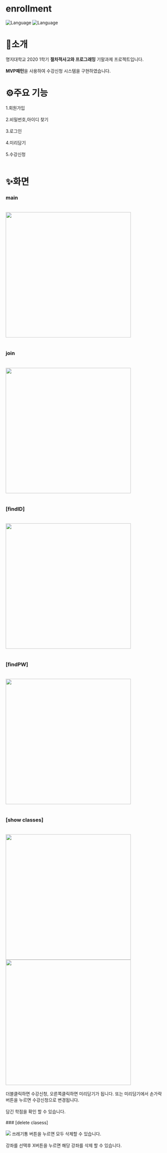 # enrollment
![Language](https://img.shields.io/badge/Language-java-orange.svg) 
![Language](https://img.shields.io/badge/IDE-eclipse-blue.svg)

# 🚀소개
명지대학교 2020 1학기 **절차적사고와 프로그래밍** 기말과제 프로젝트입니다.<br></br>
**MVP패턴**을 사용하여 수강신청 시스템을 구현하였습니다.


# ⚙주요 기능
1.회원가입<br></br>
2.비밀번호,아이디 찾기<br></br>
3.로그인<br></br>
4.미리담기<br></br>
5.수강신청<br></br>
# ✨화면
### main<br></br>
<img width=400 src="https://user-images.githubusercontent.com/70804578/117974504-96a07180-b368-11eb-9955-dbde516a6706.png"><br></br>
### join <br></br>
<img width=400 src="https://user-images.githubusercontent.com/70804578/117975911-2692eb00-b36a-11eb-85b3-dbd68211ff3c.png"><br></br>
### [findID]<br></br>
<img width=400 src="https://user-images.githubusercontent.com/70804578/117976188-707bd100-b36a-11eb-9bd6-407163cf25be.png"><br></br>
### [findPW]<br></br>
<img width=400 src="https://user-images.githubusercontent.com/70804578/117976510-d49e9500-b36a-11eb-9162-7fa730056d97.png"><br></br>
### [show classes]<br></br>
<img width=400 src="https://user-images.githubusercontent.com/70804578/117977219-8e960100-b36b-11eb-95e4-91cc9abe87ab.png">
<img width=400 src="https://user-images.githubusercontent.com/70804578/117978456-de28fc80-b36c-11eb-9410-cd51e9a6e3e3.png">
<br></br>
더블클릭하면 수강신청, 오른쪽클릭하면 미리담기가 됩니다. 또는 미리담기에서 손가락버튼을 누르면 수강신청으로 변경됩니다.<br></br>
담긴 학점을 확인 할 수 있습니다.<br></br>
### [delete clasess]<br></br>
<img src="https://user-images.githubusercontent.com/70804578/117978728-25af8880-b36d-11eb-947d-f32312f79735.png">
쓰레기통 버튼을 누르면 모두 삭제할 수 있습니다.<br></br>
강좌를 선택후 X버튼을 누르면 해당 강좌를 삭제 할 수 있습니다.<br></br>
